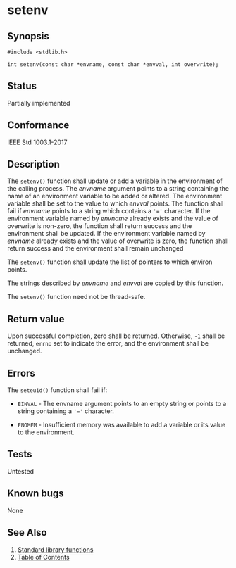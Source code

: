 # setenv

## Synopsis

`#include <stdlib.h>`

`int setenv(const char *envname, const char *envval, int overwrite);`

## Status

Partially implemented

## Conformance

IEEE Std 1003.1-2017

## Description

The `setenv()` function shall update or add a variable in the environment of the calling process. The _envname_
argument points to a string containing the name of an environment variable to be added or altered. The environment
variable shall be set to the value to which _envval_ points. The function shall fail if _envname_ points to a string
which contains a `'='` character. If the environment variable named by _envname_ already exists and the value of
overwrite is non-zero, the function shall return success and the environment shall be updated. If the environment
variable named by _envname_ already exists and the value of overwrite is zero, the function shall return success and
the environment shall remain unchanged

The `setenv()` function shall update the list of pointers to which environ points.

The strings described by _envname_ and _envval_ are copied by this function.

The `setenv()` function need not be thread-safe.

## Return value

Upon successful completion, zero shall be returned. Otherwise, `-1` shall be returned, `errno` set to indicate the
error, and the environment shall be unchanged.

## Errors

The `seteuid()` function shall fail if:

* `EINVAL` - The envname argument points to an empty string or points to a string containing a `'='` character.

* `ENOMEM` - Insufficient memory was available to add a variable or its value to the environment.

## Tests

Untested

## Known bugs

None

## See Also

1. [Standard library functions](../index.md)
2. [Table of Contents](../../../index.md)
